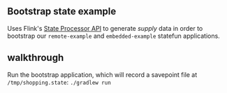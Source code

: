 Bootstrap state example
-----------------------

Uses Flink's [State Processor API](https://ci.apache.org/projects/flink/flink-docs-release-1.11/dev/libs/state_processor_api.html) to generate _supply_ data in order to bootstrap our `remote-example` and `embedded-example` statefun applications.

## walkthrough

Run the bootstrap application, which will record a savepoint file at `/tmp/shopping.state`: `./gradlew run`
